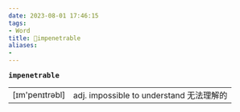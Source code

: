```yaml
---
date: 2023-08-01 17:46:15
tags: 
- Word
title: 📖impenetrable
aliases: 
- 
---
```


<pre><strong>impenetrable</strong></pre>
|   |   |
|---|---|
|[ɪm'penɪtrəbl]|adj. impossible to understand ⽆法理解的|